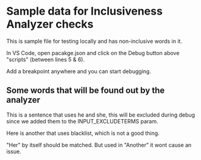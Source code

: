 # Sample data for Inclusiveness Analyzer checks

This is sample file for testing locally and has non-inclusive words in it.

In VS Code, open pacakge.json and click on the Debug button above "scripts" (between lines 5 & 6).

Add a breakpoint anywhere and you can start debugging.

## Some words that will be found out by the analyzer

This is a sentence that uses he and she, this will be excluded during debug since we added them to the INPUT_EXCLUDETERMS param.

Here is another that uses blacklist, which is not a good thing.

"Her" by itself should be matched.
But used in "Another" it wont cause an issue.